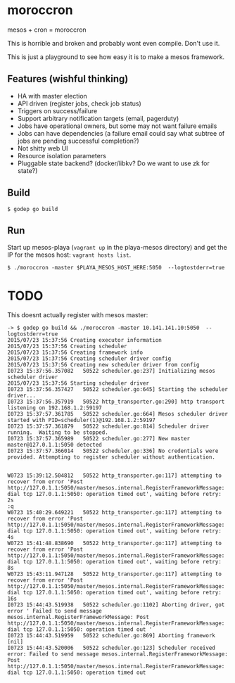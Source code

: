 # moroccron
mesos + cron = moroccron

This is horrible and broken and probably wont even compile. Don't use it.

This is just a playground to see how easy it is to make a mesos framework.

## Features (wishful thinking)

* HA with master election
* API driven (register jobs, check job status)
* Triggers on success/failure
* Support arbitrary notification targets (email, pagerduty)
* Jobs have operational owners, but some may not want failure emails
* Jobs can have dependencies (a failure email could say what subtree of jobs are pending successful completion?)
* Not shitty web UI
* Resource isolation parameters
* Pluggable state backend? (docker/libkv? Do we want to use zk for state?)

## Build

```
$ godep go build
```
## Run
Start up mesos-playa (`vagrant up` in the playa-mesos directory) and get the IP for the mesos host: `vagrant hosts list`.
```
$ ./moroccron -master $PLAYA_MESOS_HOST_HERE:5050  --logtostderr=true
```

# TODO

This doesnt actually register with mesos master:

```
-> $ godep go build && ./moroccron -master 10.141.141.10:5050  --logtostderr=true
2015/07/23 15:37:56 Creating executor information
2015/07/23 15:37:56 Creating scheduler
2015/07/23 15:37:56 Creating framework info
2015/07/23 15:37:56 Creating scheduler driver config
2015/07/23 15:37:56 Creating new scheduler driver from config
I0723 15:37:56.357082   50522 scheduler.go:237] Initializing mesos scheduler driver
2015/07/23 15:37:56 Starting scheduler driver
I0723 15:37:56.357427   50522 scheduler.go:645] Starting the scheduler driver...
I0723 15:37:56.357919   50522 http_transporter.go:290] http transport listening on 192.168.1.2:59197
I0723 15:37:57.361785   50522 scheduler.go:664] Mesos scheduler driver started with PID=scheduler(1)@192.168.1.2:59197
I0723 15:37:57.361879   50522 scheduler.go:814] Scheduler driver running.  Waiting to be stopped.
I0723 15:37:57.365989   50522 scheduler.go:277] New master master@127.0.1.1:5050 detected
I0723 15:37:57.366014   50522 scheduler.go:336] No credentials were provided. Attempting to register scheduler without authentication.


W0723 15:39:12.504812   50522 http_transporter.go:117] attempting to recover from error 'Post http://127.0.1.1:5050/master/mesos.internal.RegisterFrameworkMessage: dial tcp 127.0.1.1:5050: operation timed out', waiting before retry: 2s
:q
W0723 15:40:29.649221   50522 http_transporter.go:117] attempting to recover from error 'Post http://127.0.1.1:5050/master/mesos.internal.RegisterFrameworkMessage: dial tcp 127.0.1.1:5050: operation timed out', waiting before retry: 4s
W0723 15:41:48.838690   50522 http_transporter.go:117] attempting to recover from error 'Post http://127.0.1.1:5050/master/mesos.internal.RegisterFrameworkMessage: dial tcp 127.0.1.1:5050: operation timed out', waiting before retry: 8s
W0723 15:43:11.947128   50522 http_transporter.go:117] attempting to recover from error 'Post http://127.0.1.1:5050/master/mesos.internal.RegisterFrameworkMessage: dial tcp 127.0.1.1:5050: operation timed out', waiting before retry: 16s
I0723 15:44:43.519938   50522 scheduler.go:1102] Aborting driver, got error ' Failed to send message mesos.internal.RegisterFrameworkMessage: Post http://127.0.1.1:5050/master/mesos.internal.RegisterFrameworkMessage: dial tcp 127.0.1.1:5050: operation timed out '
I0723 15:44:43.519959   50522 scheduler.go:869] Aborting framework [nil]
I0723 15:44:43.520006   50522 scheduler.go:123] Scheduler received error: Failed to send message mesos.internal.RegisterFrameworkMessage: Post http://127.0.1.1:5050/master/mesos.internal.RegisterFrameworkMessage: dial tcp 127.0.1.1:5050: operation timed out
```
